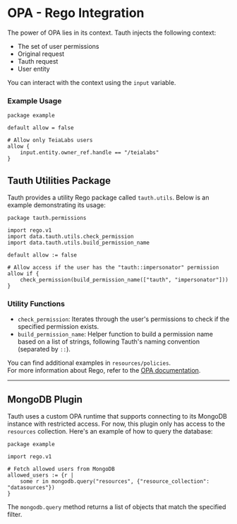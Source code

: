 # OPA - Rego Integration

The power of OPA lies in its context. Tauth injects the following context:

- The set of user permissions
- Original request
- Tauth request
- User entity

You can interact with the context using the `input` variable.

### Example Usage

```rego
package example

default allow = false

# Allow only TeiaLabs users
allow {
    input.entity.owner_ref.handle == "/teialabs"
}
```

## Tauth Utilities Package

Tauth provides a utility Rego package called `tauth.utils`. Below is an example demonstrating its usage:

```rego
package tauth.permissions

import rego.v1
import data.tauth.utils.check_permission
import data.tauth.utils.build_permission_name

default allow := false

# Allow access if the user has the "tauth::impersonator" permission
allow if {
    check_permission(build_permission_name(["tauth", "impersonator"]))
}
```

### Utility Functions

- `check_permission`: Iterates through the user's permissions to check if the specified permission exists.
- `build_permission_name`: Helper function to build a permission name based on a list of strings, following Tauth's naming convention (separated by `::`).

You can find additional examples in `resources/policies`.  
For more information about Rego, refer to the [OPA documentation](https://www.openpolicyagent.org/docs/latest/policy-language/).

---

## MongoDB Plugin

Tauth uses a custom OPA runtime that supports connecting to its MongoDB instance with restricted access. 
For now, this plugin only has access to the `resources` collection.
Here's an example of how to query the database:

```rego
package example

import rego.v1

# Fetch allowed users from MongoDB
allowed_users := {r |
    some r in mongodb.query("resources", {"resource_collection": "datasources"})
}
```

The `mongodb.query` method returns a list of objects that match the specified filter.
